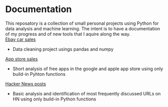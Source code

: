 # Documentation
This reposatory is a collection of small personal projects using Python for data analysis and machine learning. The intent is to have a documentation of my progress and of new tools that I aquire along the way. <br />
[Ebay car sales](https://github.com/Jahnic/Projects/blob/master/Ebay%20car%20sales.ipynb) <br />
* Data cleaning project usings pandas and numpy <br />

[App store sales](https://github.com/Jahnic/Projects/blob/master/free_app_analysis.ipynb) <br />
* Short analysis of free apps in the google and apple app store using only build-in Pyhton functions <br />

[Hacker News posts](https://github.com/Jahnic/Projects/blob/master/hacker_news.ipynb) <br />
* Basic analysis and identification of most frequently discussed URLs on HN using only build-in Python functions
